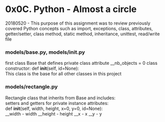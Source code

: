 # 0x0C. Python - Almost a circle

20180520 - This purpose of this assignment was to review previously covered Python concepts such as import, exceptions, class, attributes, getter/setter, class method, static method, inheritance, unittest, read/write file

### models/base.py, models/__init__.py
first class Base that defines private class attribute __nb_objects = 0 
class constructor: def __init__(self, id=None):  
This class is the base for all other classes in this project  

### models/rectangle.py
Rectangle class that inherits from Base and includes:  
setters and getters for private instance attributes:  
def __init__(self, width, height, x=0, y=0, id=None):  
__width - width
__height - height
__x - x
__y - y

### 


### 


### 


### 


### 


### 


### 
